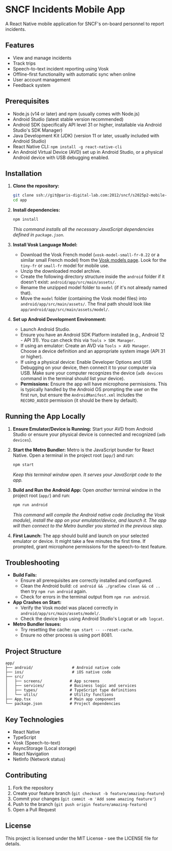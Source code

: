 # SNCF Incidents Mobile App

A React Native mobile application for SNCF's on-board personnel to report incidents.

## Features

- View and manage incidents
- Track trips
- Speech-to-text incident reporting using Vosk
- Offline-first functionality with automatic sync when online
- User account management
- Feedback system

## Prerequisites

- Node.js (v14 or later) and npm (usually comes with Node.js)
- Android Studio (latest stable version recommended)
- Android SDK (specifically API level 31 or higher, installable via Android Studio's SDK Manager)
- Java Development Kit (JDK) (version 11 or later, usually included with Android Studio)
- React Native CLI: `npm install -g react-native-cli`
- An Android Virtual Device (AVD) set up in Android Studio, or a physical Android device with USB debugging enabled.

## Installation

1.  **Clone the repository:**
    ```bash
    git clone ssh://git@paris-digital-lab.com:2012/sncf/s2025p2-mobile-app-incidents.git
    cd app
    ```

2.  **Install dependencies:**
    ```bash
    npm install
    ```
    *This command installs all the necessary JavaScript dependencies defined in `package.json`.*

3.  **Install Vosk Language Model:**
    - Download the Vosk French model (`vosk-model-small-fr-0.22` or a similar small French model) from the [Vosk models page](https://alphacephei.com/vosk/models). Look for the `tiny-fr` or `small-fr` model for mobile use.
    - Unzip the downloaded model archive.
    - Create the following directory structure inside the `android` folder if it doesn't exist: `android/app/src/main/assets/`.
    - Rename the unzipped model folder to `model` (if it's not already named that).
    - Move the `model` folder (containing the Vosk model files) into `android/app/src/main/assets/`. The final path should look like `app/android/app/src/main/assets/model/`.

4.  **Set up Android Development Environment:**
    - Launch Android Studio.
    - Ensure you have an Android SDK Platform installed (e.g., Android 12 - API 31). You can check this via `Tools > SDK Manager`.
    - If using an emulator: Create an AVD via `Tools > AVD Manager`. Choose a device definition and an appropriate system image (API 31 or higher).
    - If using a physical device: Enable Developer Options and USB Debugging on your device, then connect it to your computer via USB. Make sure your computer recognizes the device (`adb devices` command in the terminal should list your device).
    - **Permissions:** Ensure the app will have microphone permissions. This is typically handled by the Android OS prompting the user on the first run, but ensure the `AndroidManifest.xml` includes the `RECORD_AUDIO` permission (it should be there by default).

## Running the App Locally

1.  **Ensure Emulator/Device is Running:** Start your AVD from Android Studio or ensure your physical device is connected and recognized (`adb devices`).

2.  **Start the Metro Bundler:** Metro is the JavaScript bundler for React Native. Open a terminal in the project root (`app/`) and run:
    ```bash
    npm start
    ```
    *Keep this terminal window open. It serves your JavaScript code to the app.*

3.  **Build and Run the Android App:** Open *another* terminal window in the project root (`app/`) and run:
    ```bash
    npm run android
    ```
    *This command will compile the Android native code (including the Vosk module), install the app on your emulator/device, and launch it. The app will then connect to the Metro bundler you started in the previous step.*

4.  **First Launch:** The app should build and launch on your selected emulator or device. It might take a few minutes the first time. If prompted, grant microphone permissions for the speech-to-text feature.

## Troubleshooting

- **Build Fails:**
    - Ensure all prerequisites are correctly installed and configured.
    - Clean the Android build: `cd android && ./gradlew clean && cd ..` then try `npm run android` again.
    - Check for errors in the terminal output from `npm run android`.
- **App Crashes on Start:**
    - Verify the Vosk model was placed correctly in `android/app/src/main/assets/model/`.
    - Check the device logs using Android Studio's Logcat or `adb logcat`.
- **Metro Bundler Issues:**
    - Try resetting the cache: `npm start -- --reset-cache`.
    - Ensure no other process is using port 8081.

## Project Structure

```
app/
├── android/                 # Android native code
├── ios/                     # iOS native code
├── src/
│   ├── screens/            # App screens
│   ├── services/           # Business logic and services
│   ├── types/              # TypeScript type definitions
│   └── utils/              # Utility functions
├── App.tsx                 # Main app component
└── package.json            # Project dependencies
```

## Key Technologies

- React Native
- TypeScript
- Vosk (Speech-to-text)
- AsyncStorage (Local storage)
- React Navigation
- NetInfo (Network status)

## Contributing

1. Fork the repository
2. Create your feature branch (`git checkout -b feature/amazing-feature`)
3. Commit your changes (`git commit -m 'Add some amazing feature'`)
4. Push to the branch (`git push origin feature/amazing-feature`)
5. Open a Pull Request

## License

This project is licensed under the MIT License - see the LICENSE file for details.
